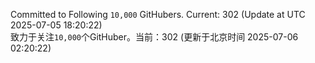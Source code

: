 Committed to Following `10,000` GitHubers. Current: <!-- FOLLOWING_COUNT -->302<!-- FOLLOWING_COUNT --> (Update at UTC <!-- LAST_UPDATED -->2025-07-05 18:20:22<!-- LAST_UPDATED -->)<br>
致力于关注`10,000`个GitHuber。当前：<!-- FOLLOWING_COUNT -->302<!-- FOLLOWING_COUNT --> (更新于北京时间 <!-- LAST_UPDATED_CST -->2025-07-06 02:20:22<!-- LAST_UPDATED_CST -->)
